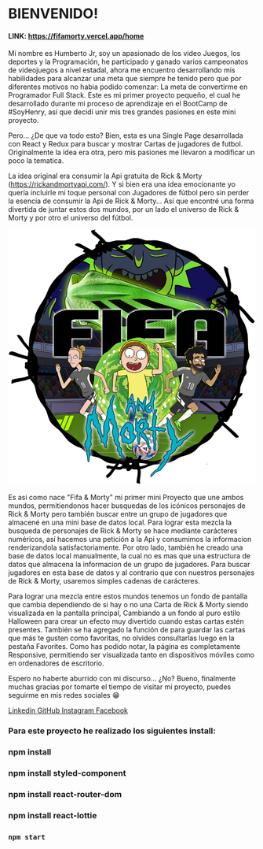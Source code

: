 # BIENVENIDO!

#### LINK: https://fifamorty.vercel.app/home

Mi nombre es Humberto Jr, soy un apasionado de los video Juegos, los deportes y la Programación, he participado y ganado varios campeonatos de videojuegos a nivel estadal, ahora me encuentro desarrollando mis habilidades para alcanzar una meta que siempre he tenido pero que por diferentes motivos no habia podido comenzar: La meta de convertirme en Programador Full Stack. Este es mi primer proyecto pequeño, el cual he desarrollado durante mi proceso de aprendizaje en el BootCamp de #SoyHenry, así que decidí unir mis tres grandes pasiones en este mini proyecto.

Pero... ¿De que va todo esto? Bien, esta es una Single Page desarrollada con React y Redux para buscar y mostrar Cartas de jugadores de futbol. Originalmente la idea era otra, pero mis pasiones me llevaron a modificar un poco la tematica.

La idea original era consumir la Api gratuita de Rick & Morty (https://rickandmortyapi.com/). Y si bien era una idea emocionante yo quería incluirle mi toque personal con Jugadores de fútbol pero sin perder la esencia de consumir la Api de Rick & Morty... Así que encontré una forma divertida de juntar estos dos mundos, por un lado el universo de Rick & Morty y por otro el universo del fútbol.

<img src="./src/img/logoFifaMorty.png"/>

Es asi como nace "Fifa & Morty" mi primer mini Proyecto que une ambos mundos, permitiendonos hacer busquedas de los icónicos personajes de Rick & Morty pero también buscar entre un grupo de jugadores que almacené en una mini base de datos local. Para lograr esta mezcla la busqueda de personajes de Rick & Morty se hace mediante carácteres numéricos, así hacemos una petición a la Api y consumimos la informacion renderizandola satisfactoriamente. Por otro lado, también he creado una base de datos local manualmente, la cual no es mas que una estructura de datos que almacena la informacion de un grupo de jugadores. Para buscar jugadores en esta base de datos y al contrario que con nuestros personajes de Rick & Morty, usaremos simples cadenas de carácteres.

Para lograr una mezcla entre estos mundos tenemos un fondo de pantalla que cambia dependiendo de si hay o no una Carta de Rick & Morty siendo visualizada en la pantalla principal, Cambiando a un fondo al puro estilo Halloween para crear un efecto muy divertido cuando estas cartas estén presentes. También se ha agregado la función de para guardar las cartas que más te gusten como favoritas, no olvides consultarlas luego en la pestaña Favorites. Como has podido notar, la página es completamente Responsive, permitiendo ser visualizada tanto en dispositivos móviles como en ordenadores de escritorio. 

Espero no haberte aburrido con mi discurso... ¿No? Bueno, finalmente muchas gracias por tomarte el tiempo de visitar mi proyecto, puedes seguirme en mis redes sociales 😁

<a href="https://www.linkedin.com/in/humbertojrguerra/">
    Linkedin
</a>
<a href="https://github.com/HumbertoJr10">
    GitHub
</a>
<a href="https://www.instagram.com/humberto_jr10/">
    Instagram
</a>
<a href="https://www.facebook.com/humberto.junior.733/">
    Facebook
</a>


### Para este proyecto he realizado los siguientes install:
### npm install
### npm install styled-component
### npm install react-router-dom
### npm install react-lottie
### `npm start`




